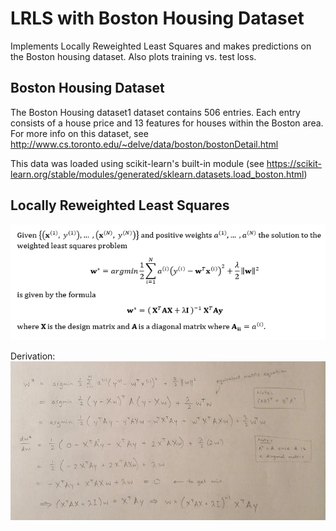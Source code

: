 # LRLS with Boston Housing Dataset

Implements Locally Reweighted Least Squares and makes predictions on the Boston housing dataset. Also plots training vs. test loss.

## Boston Housing Dataset
The Boston Housing dataset1 dataset contains 506 entries. Each entry consists of a house price and 13 features for houses within the Boston area. For more info on this dataset, see http://www.cs.toronto.edu/~delve/data/boston/bostonDetail.html

This data was loaded using scikit-learn's built-in module (see https://scikit-learn.org/stable/modules/generated/sklearn.datasets.load_boston.html)

## Locally Reweighted Least Squares
![LRLS](https://github.com/Saad-Hussain1/LRLS/blob/master/Images/LRLS-soln1.PNG?raw=true "LRLS")

Derivation:\
![LRLS derivation](https://github.com/Saad-Hussain1/LRLS/blob/master/Images/LRLS-soln2.png?raw=true "LRLS derivation")
